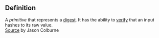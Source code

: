 ## Definition
A _primitive_ that represents a [digest](digest.md). It has the ability to [verify](verify) that an input hashes to its raw value.\
[Source](https://github.com/WebOfTrust/cesride#terminology) by Jason Colburne